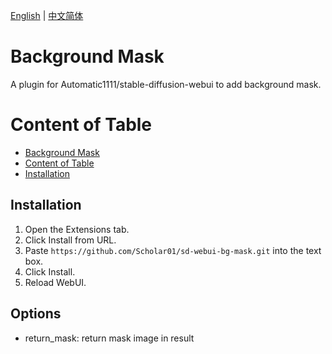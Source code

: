 [English](README.md) | [中文简体](README_CN.md)

# Background Mask

A plugin for Automatic1111/stable-diffusion-webui to add background mask.

# Content of Table

- [Background Mask](#background-mask)
- [Content of Table](#content-of-table)
- [Installation](#installation)

## Installation

1. Open the Extensions tab.
2. Click Install from URL.
3. Paste `https://github.com/Scholar01/sd-webui-bg-mask.git` into the text box.
4. Click Install.
5. Reload WebUI.

## Options

- return_mask: return mask image in result